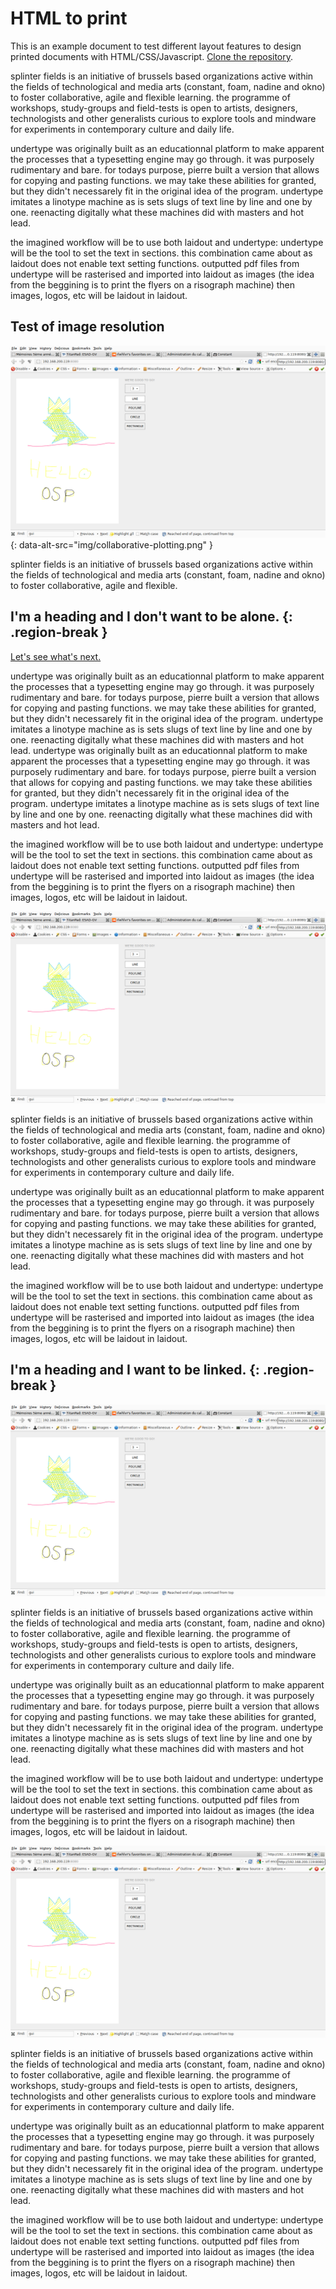 HTML to print
=============

This is an example document to test different layout features to design printed
documents with HTML/CSS/Javascript.
[Clone the repository](http://osp.constantvzw.org/tools/html2print/).

splinter fields is an initiative of brussels based organizations active within
the fields of technological and media arts (constant, foam, nadine and okno) to
foster collaborative, agile and flexible learning. the programme of workshops,
study-groups and field-tests is open to artists, designers, technologists and
other generalists curious to explore tools and mindware for experiments in
contemporary culture and daily life.

undertype was originally built as an educationnal platform to make apparent the
processes that a typesetting engine may go through. it was purposely
rudimentary and bare. for todays purpose, pierre built a version that allows
for copying and pasting functions. we may take these abilities for granted, but
they didn't necessarely fit in the original idea of the program. undertype
imitates a linotype machine as is sets slugs of text line by line and one by
one. reenacting digitally what these machines did with masters and hot lead.

the imagined workflow will be to use both laidout and undertype: undertype will
be the tool to set the text in sections. this combination came about as laidout
does not enable text setting functions. outputted pdf files from undertype will
be rasterised and imported into laidout as images (the idea from the beggining
is to print the flyers on a risograph machine) then images, logos, etc will be
laidout in laidout.


Test of image resolution
------------------------

![](img/collaborative-plotting.png){: data-alt-src="img/collaborative-plotting.png" }


splinter fields is an initiative of brussels based organizations active within
the fields of technological and media arts (constant, foam, nadine and okno) to
foster collaborative, agile and flexible.


I'm a heading and I don't want to be alone. {: .region-break }
--------------------------------------------------------------

[Let's see what's next.](#come-here)

undertype was originally built as an educationnal platform to make apparent the
processes that a typesetting engine may go through. it was purposely
rudimentary and bare. for todays purpose, pierre built a version that allows
for copying and pasting functions. we may take these abilities for granted, but
they didn't necessarely fit in the original idea of the program. undertype
imitates a linotype machine as is sets slugs of text line by line and one by
one. reenacting digitally what these machines did with masters and hot lead.
undertype was originally built as an educationnal platform to make apparent the
processes that a typesetting engine may go through. it was purposely
rudimentary and bare. for todays purpose, pierre built a version that allows
for copying and pasting functions. we may take these abilities for granted, but
they didn't necessarely fit in the original idea of the program. undertype
imitates a linotype machine as is sets slugs of text line by line and one by
one. reenacting digitally what these machines did with masters and hot lead.

the imagined workflow will be to use both laidout and undertype: undertype will
be the tool to set the text in sections. this combination came about as laidout
does not enable text setting functions. outputted pdf files from undertype will
be rasterised and imported into laidout as images (the idea from the beggining
is to print the flyers on a risograph machine) then images, logos, etc will be
laidout in laidout.

![](img/collaborative-plotting.png)

splinter fields is an initiative of brussels based organizations active within
the fields of technological and media arts (constant, foam, nadine and okno) to
foster collaborative, agile and flexible learning. the programme of workshops,
study-groups and field-tests is open to artists, designers, technologists and
other generalists curious to explore tools and mindware for experiments in
contemporary culture and daily life.

undertype was originally built as an educationnal platform to make apparent the
processes that a typesetting engine may go through. it was purposely
rudimentary and bare. for todays purpose, pierre built a version that allows
for copying and pasting functions. we may take these abilities for granted, but
they didn't necessarely fit in the original idea of the program. undertype
imitates a linotype machine as is sets slugs of text line by line and one by
one. reenacting digitally what these machines did with masters and hot lead.


<div class="region-break"></div>

the imagined workflow will be to use both laidout and undertype: undertype will
be the tool to set the text in sections. this combination came about as laidout
does not enable text setting functions. outputted pdf files from undertype will
be rasterised and imported into laidout as images (the idea from the beggining
is to print the flyers on a risograph machine) then images, logos, etc will be
laidout in laidout.

I'm a heading and I want to be linked. {: .region-break }
---------------------------------------------------------

![](img/collaborative-plotting.png)

splinter fields is an initiative of brussels based organizations active within
the fields of technological and media arts (constant, foam, nadine and okno) to
foster collaborative, agile and flexible learning. the programme of workshops,
study-groups and field-tests is open to artists, designers, technologists and
other generalists curious to explore tools and mindware for experiments in
contemporary culture and daily life.

undertype was originally built as an educationnal platform to make apparent the
processes that a typesetting engine may go through. it was purposely
rudimentary and bare. for todays purpose, pierre built a version that allows
for copying and pasting functions. we may take these abilities for granted, but
they didn't necessarely fit in the original idea of the program. undertype
imitates a linotype machine as is sets slugs of text line by line and one by
one. reenacting digitally what these machines did with masters and hot lead.

the imagined workflow will be to use both laidout and undertype: undertype will
be the tool to set the text in sections. this combination came about as laidout
does not enable text setting functions. outputted pdf files from undertype will
be rasterised and imported into laidout as images (the idea from the beggining
is to print the flyers on a risograph machine) then images, logos, etc will be
laidout in laidout.

![](img/collaborative-plotting.png)

splinter fields is an initiative of brussels based organizations active within
the fields of technological and media arts (constant, foam, nadine and okno) to
foster collaborative, agile and flexible learning. the programme of workshops,
study-groups and field-tests is open to artists, designers, technologists and
other generalists curious to explore tools and mindware for experiments in
contemporary culture and daily life.

undertype was originally built as an educationnal platform to make apparent the
processes that a typesetting engine may go through. it was purposely
rudimentary and bare. for todays purpose, pierre built a version that allows
for copying and pasting functions. we may take these abilities for granted, but
they didn't necessarely fit in the original idea of the program. undertype
imitates a linotype machine as is sets slugs of text line by line and one by
one. reenacting digitally what these machines did with masters and hot lead.

the imagined workflow will be to use both laidout and undertype: undertype will
be the tool to set the text in sections. this combination came about as laidout
does not enable text setting functions. outputted pdf files from undertype will
be rasterised and imported into laidout as images (the idea from the beggining
is to print the flyers on a risograph machine) then images, logos, etc will be
laidout in laidout.
